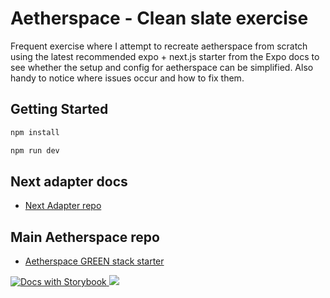 # Aetherspace - Clean slate exercise

Frequent exercise where I attempt to recreate aetherspace from scratch using the latest recommended expo + next.js starter from the Expo docs to see whether the setup and config for aetherspace can be simplified. Also handy to notice where issues occur and how to fix them.

## Getting Started

```bash
npm install
```

```bash
npm run dev
```

## Next adapter docs

- [Next Adapter repo](https://github.com/expo/expo-cli/tree/main/packages/next-adapter)

## Main Aetherspace repo

- [Aetherspace GREEN stack starter](https://github.com/Aetherspace/green-stack-starter)

<p>
  <a href="https://main--62c9a236ee16e6611d719e94.chromatic.com/?path=/story/readme-md--page">
    <img alt="Docs with Storybook" longdesc="Documented with Storybook" src="https://img.shields.io/badge/-Read_the_Docs-FF4785?style=for-the-badge&logo=storybook&logoColor=fff" />
  </a>
  <a aria-label="sponsor @codinsonn on Github for full access" href="https://github.com/sponsors/codinsonn">
    <img src="https://img.shields.io/static/v1?label=Sponsor&style=for-the-badge&message=%E2%9D%A4&logo=GitHub&color=%23fe8e86" target="_blank" />
  </a>
</p>
